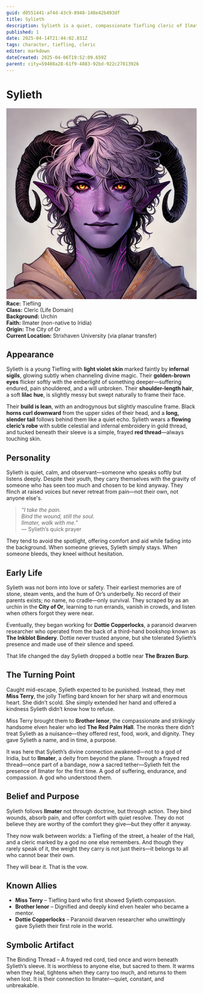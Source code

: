 ```yaml
---
guid: d0551441-af4d-43c9-8948-148e42b493df
title: Sylieth
description: Sylieth is a quiet, compassionate Tiefling cleric of Ilmater who carries the weight of suffering for others, offering healing and comfort from a life of hardship in the underbelly of Or.
published: 1
date: 2025-04-14T21:44:02.831Z
tags: character, tiefling, cleric
editor: markdown
dateCreated: 2025-04-06T19:52:09.659Z
parent: city=59408a28-61f9-4883-92bd-922c27813926
---
```


# Sylieth
![sylieth.webp](/images/characters/sylieth.webp)
**Race:** Tiefling  
**Class:** Cleric (Life Domain)  
**Background:** Urchin  
**Faith:** Ilmater (non-native to Iridia)  
**Origin:** The City of Or  
**Current Location:** Strixhaven University (via planar transfer)  

## Appearance
Sylieth is a young Tiefling with **light violet skin** marked faintly by **infernal sigils**, glowing subtly when channeling divine magic. Their **golden-brown eyes** flicker softly with the emberlight of something deeper—suffering endured, pain shouldered, and a will unbroken. Their **shoulder-length hair**, a soft **lilac hue**, is slightly messy but swept naturally to frame their face. 

Their **build is lean**, with an androgynous but slightly masculine frame. Black **horns curl downward** from the upper sides of their head, and a **long, slender tail** follows behind them like a quiet echo. Sylieth wears a **flowing cleric’s robe** with subtle celestial and infernal embroidery in gold thread, and tucked beneath their sleeve is a simple, frayed **red thread**—always touching skin.

## Personality
Sylieth is quiet, calm, and observant—someone who speaks softly but listens deeply. Despite their youth, they carry themselves with the gravity of someone who has seen too much and chosen to be kind anyway. They flinch at raised voices but never retreat from pain—not their own, not anyone else's.

> *“I take the pain.  
> Bind the wound, still the soul.  
> Ilmater, walk with me.”*  
> — Sylieth’s quick prayer

They tend to avoid the spotlight, offering comfort and aid while fading into the background. When someone grieves, Sylieth simply stays. When someone bleeds, they kneel without hesitation.

## Early Life
Sylieth was not born into love or safety. Their earliest memories are of stone, steam vents, and the hum of Or’s underbelly. No record of their parents exists; no name, no cradle—only survival. They scraped by as an urchin in the **City of Or**, learning to run errands, vanish in crowds, and listen when others forgot they were near.

Eventually, they began working for **Dottie Copperlocks**, a paranoid dwarven researcher who operated from the back of a third-hand bookshop known as **The Inkblot Bindery**. Dottie never trusted anyone, but she tolerated Sylieth’s presence and made use of their silence and speed.

That life changed the day Sylieth dropped a bottle near **The Brazen Burp**.

## The Turning Point
Caught mid-escape, Sylieth expected to be punished. Instead, they met **Miss Terry**, the jolly Tiefling bard known for her sharp wit and enormous heart. She didn’t scold. She simply extended her hand and offered a kindness Sylieth didn’t know how to refuse.

Miss Terry brought them to **Brother Ienor**, the compassionate and strikingly handsome elven healer who led **The Red Palm Hall**. The monks there didn’t treat Sylieth as a nuisance—they offered rest, food, work, and dignity. They gave Sylieth a name, and in time, a purpose.

It was here that Sylieth’s divine connection awakened—not to a god of Iridia, but to **Ilmater**, a deity from beyond the plane. Through a frayed red thread—once part of a bandage, now a sacred tether—Sylieth felt the presence of Ilmater for the first time. A god of suffering, endurance, and compassion. A god who understood them.

## Belief and Purpose
Sylieth follows **Ilmater** not through doctrine, but through action. They bind wounds, absorb pain, and offer comfort with quiet resolve. They do not believe they are worthy of the comfort they give—but they offer it anyway.

They now walk between worlds: a Tiefling of the street, a healer of the Hall, and a cleric marked by a god no one else remembers. And though they rarely speak of it, the weight they carry is not just theirs—it belongs to all who cannot bear their own.

They will bear it. That is the vow.

## Known Allies
- **Miss Terry** – Tiefling bard who first showed Sylieth compassion.  
- **Brother Ienor** – Dignified and deeply kind elven healer who became a mentor.  
- **Dottie Copperlocks** – Paranoid dwarven researcher who unwittingly gave Sylieth their first role in the world.

## Symbolic Artifact
The Binding Thread – A frayed red cord, tied once and worn beneath Sylieth’s sleeve. It is worthless to anyone else, but sacred to them. It warms when they heal, tightens when they carry too much, and returns to them when lost. It is their connection to Ilmater—quiet, constant, and unbreakable.

